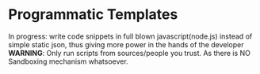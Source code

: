 # Programmatic Templates
In progress: write code snippets in full blown javascript(node.js) instead of simple static json, thus giving more power in the hands of the developer
<br/>**WARNING**: Only run scripts from sources/people you trust. As there is NO Sandboxing mechanism whatsoever.
